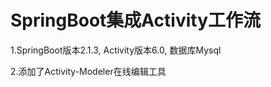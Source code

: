 # SpringBoot集成Activity工作流
1.SpringBoot版本2.1.3, Activity版本6.0, 数据库Mysql

2.添加了Activity-Modeler在线编辑工具
